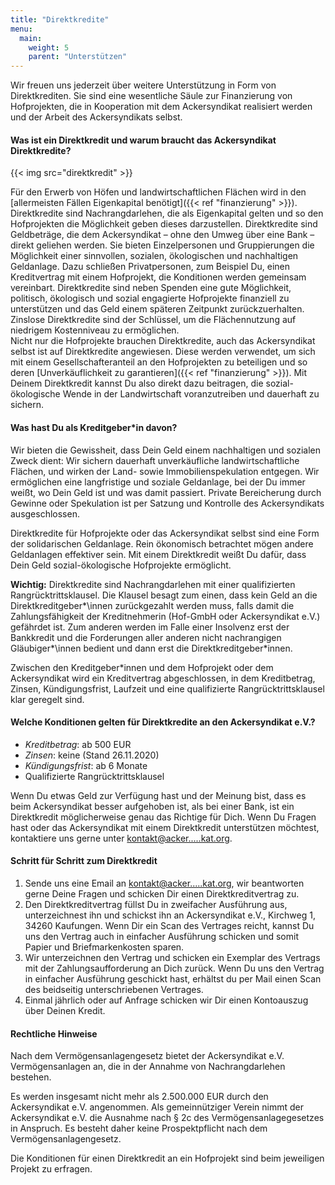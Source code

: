 ```yaml
---
title: "Direktkredite"
menu:
  main:
    weight: 5
    parent: "Unterstützen"
---
```


Wir freuen uns jederzeit über weitere Unterstützung in Form von Direktkrediten. Sie sind eine wesentliche Säule zur Finanzierung von Hofprojekten, die in Kooperation mit dem Ackersyndikat realisiert werden und der Arbeit des Ackersyndikats selbst.

#### Was ist ein Direktkredit und warum braucht das Ackersyndikat Direktkredite?

{{< img src="direktkredit" >}}

Für den Erwerb von Höfen und landwirtschaftlichen Flächen wird in den [allermeisten Fällen Eigenkapital benötigt]({{< ref "finanzierung" >}}). Direktkredite sind Nachrangdarlehen, die als Eigenkapital gelten und so den Hofprojekten die Möglichkeit geben dieses darzustellen. Direktkredite sind Geldbeträge, die dem Ackersyndikat – ohne den Umweg über eine Bank – direkt geliehen werden. Sie bieten Einzelpersonen und Gruppierungen die Möglichkeit einer sinnvollen, sozialen, ökologischen und nachhaltigen Geldanlage.
Dazu schließen Privatpersonen, zum Beispiel Du, einen Kreditvertrag mit einem Hofprojekt, die Konditionen werden gemeinsam vereinbart. Direktkredite sind neben Spenden eine gute Möglichkeit, politisch, ökologisch und sozial engagierte Hofprojekte finanziell zu unterstützen und das Geld einem späteren Zeitpunkt zurückzuerhalten. Zinslose Direktkredite sind der Schlüssel, um die Flächennutzung auf niedrigem Kostenniveau zu ermöglichen.  
Nicht nur die Hofprojekte brauchen Direktkredite, auch das Ackersyndikat selbst ist auf Direktkredite angewiesen. Diese werden verwendet, um sich mit einem Gesellschafteranteil an den Hofprojekten zu beteiligen und so deren [Unverkäuflichkeit zu garantieren]({{< ref "finanzierung" >}}). Mit Deinem Direktkredit kannst Du also direkt dazu beitragen, die sozial-ökologische Wende in der Landwirtschaft voranzutreiben und dauerhaft zu sichern.

#### Was hast Du als Kreditgeber\*in davon?

Wir bieten die Gewissheit, dass Dein Geld einem nachhaltigen und sozialen Zweck dient: Wir sichern dauerhaft unverkäufliche landwirtschaftliche Flächen, und wirken der Land- sowie Immobilienspekulation entgegen. Wir ermöglichen eine langfristige und soziale Geldanlage, bei der Du immer weißt, wo Dein Geld ist und was damit passiert. Private Bereicherung durch Gewinne oder Spekulation ist per Satzung und Kontrolle des Ackersyndikats ausgeschlossen.

Direktkredite für Hofprojekte oder das Ackersyndikat selbst sind eine Form der solidarischen Geldanlage. Rein ökonomisch betrachtet mögen andere Geldanlagen effektiver sein. Mit einem Direktkredit weißt Du dafür, dass Dein Geld sozial-ökologische Hofprojekte ermöglicht.


**Wichtig:** Direktkredite sind Nachrangdarlehen mit einer qualifizierten Rangrücktrittsklausel.
Die Klausel besagt zum einen, dass kein Geld an die Direktkreditgeber*\innen zurückgezahlt werden muss, falls damit die
Zahlungsfähigkeit der Kreditnehmerin (Hof-GmbH oder Ackersyndikat e.V.) gefährdet ist. Zum anderen werden im Falle einer
Insolvenz erst der Bankkredit und die Forderungen aller anderen nicht nachrangigen Gläubiger*\innen bedient und dann erst
die Direktkreditgeber\*innen.

Zwischen den Kreditgeber\*innen und dem Hofprojekt oder dem Ackersyndikat wird ein Kreditvertrag abgeschlossen, in dem
Kreditbetrag, Zinsen, Kündigungsfrist, Laufzeit und eine qualifizierte Rangrücktrittsklausel klar geregelt sind.


#### Welche Konditionen gelten für Direktkredite an den Ackersyndikat e.V.?

- _Kreditbetrag_: ab 500 EUR
- _Zinsen_: keine (Stand 26.11.2020)
- _Kündigungsfrist_: ab 6 Monate
- Qualifizierte Rangrücktrittsklausel

Wenn Du etwas Geld zur Verfügung hast und der Meinung bist, dass es beim Ackersyndikat besser aufgehoben ist, als bei einer Bank, ist ein Direktkredit möglicherweise genau das Richtige für Dich. Wenn Du Fragen hast oder das Ackersyndikat mit einem Direktkredit unterstützen möchtest, kontaktiere uns gerne unter [kontakt@acker.....kat.org](https://mailhide.io/en/e/uWVsOL0G).

#### Schritt für Schritt zum Direktkredit

1. Sende uns eine Email an [kontakt@acker.....kat.org](https://mailhide.io/en/e/uWVsOL0G), wir beantworten gerne Deine Fragen und schicken Dir einen Direktkreditvertrag zu.
2. Den Direktkreditvertrag füllst Du in zweifacher Ausführung aus, unterzeichnest ihn und schickst ihn an Ackersyndikat e.V., Kirchweg 1, 34260 Kaufungen. Wenn Dir ein Scan des Vertrages reicht, kannst Du uns den Vertrag auch in einfacher Ausführung schicken und somit Papier und Briefmarkenkosten sparen.
3. Wir unterzeichnen den Vertrag und schicken ein Exemplar des Vertrags mit der Zahlungsaufforderung an Dich zurück. Wenn Du uns den Vertrag in einfacher Ausführung geschickt hast, erhältst du per Mail einen Scan des beidseitig unterschriebenen Vertrages.
4. Einmal jährlich oder auf Anfrage schicken wir Dir einen Kontoauszug über Deinen Kredit.

#### Rechtliche Hinweise

Nach dem Vermögensanlagengesetz bietet der Ackersyndikat e.V. Vermögensanlagen an, die in der Annahme von
Nachrangdarlehen bestehen.

Es werden insgesamt nicht mehr als 2.500.000 EUR durch den Ackersyndikat e.V. angenommen. Als gemeinnütziger Verein
nimmt der Ackersyndikat e.V. die Ausnahme nach § 2c des Vermögensanlagegesetzes in Anspruch. Es besteht daher keine
Prospektpflicht nach dem Vermögensanlagengesetz.

Die Konditionen für einen Direktkredit an ein Hofprojekt sind beim jeweiligen Projekt zu erfragen.
